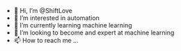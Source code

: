 - 👋 Hi, I’m @ShiftLove
- 👀 I’m interested in automation
- 🌱 I’m currently learning machine learning 
- 💞️ I’m looking to become and expert at machine learning
- 📫 How to reach me ...

<!---
ShiftLove/ShiftLove is a ✨ special ✨ repository because its `README.md` (this file) appears on your GitHub profile.
You can click the Preview link to take a look at your changes.
--->
